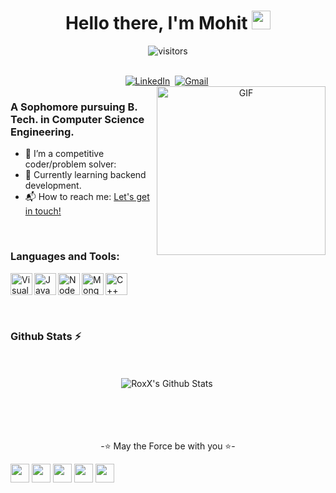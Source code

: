 <p>
  <h1 align="center"><b>Hello there, I'm Mohit <img src="https://raw.githubusercontent.com/MartinHeinz/MartinHeinz/master/wave.gif" width="30px"></b></h1>
</p>


<p align="center">
    <img align="center" alt="visitors" src="https://komarev.com/ghpvc/?username=mohitxroxx" />
</p>

<p align="center">
<br>
<a href="https://www.linkedin.com/in/mohitxroxx/"><img src="https://img.shields.io/badge/linkedin-%230077B5.svg?&style=for-the-badge&logo=linkedin&logoColor=white" alt="LinkedIn" /></a>&nbsp;
<a href="mailto:mohitbiz@outlook.com?subject=Hi%20Mohit"><img src="https://img.shields.io/badge/gmail-%23D14836.svg?&style=for-the-badge&logo=gmail&logoColor=white" alt="Gmail"/></a>&nbsp;

<br>

<img align="right" height="270px" alt="GIF" src="https://user-images.githubusercontent.com/74038190/225813708-98b745f2-7d22-48cf-9150-083f1b00d6c9.gif" />

### A Sophomore pursuing B. Tech. in Computer Science Engineering.
- 🔭 I’m a competitive coder/problem solver:
- 🌱 Currently learning backend development.
- 📬 How to reach me: [Let's get in touch!][linkedin]

<br>

### Languages and Tools: 

<img align="left" alt="Visual Studio Code" width="35px" src="https://upload.wikimedia.org/wikipedia/commons/thumb/9/9a/Visual_Studio_Code_1.35_icon.svg/2048px-Visual_Studio_Code_1.35_icon.svg.png" />
<img align="left" alt="JavaScript" width="35px" src="https://miro.medium.com/v2/resize:fit:1052/1*wF-Gv5GJep4Xszk9_zzJng.jpeg" />
<img align="left" alt="NodeJS" width="35px" src="https://miro.medium.com/v2/resize:fit:800/1*bc9pmTiyKR0WNPka2w3e0Q.png" />
<img align="left" alt="MongoDB" width="35px" src="https://miro.medium.com/v2/resize:fit:512/1*doAg1_fMQKWFoub-6gwUiQ.png" />
<img align="left" alt="C++" width="35px" src="https://upload.wikimedia.org/wikipedia/commons/thumb/1/18/ISO_C%2B%2B_Logo.svg/1822px-ISO_C%2B%2B_Logo.svg.png" />
<br>
<br>
<br>
<br>

### Github Stats :zap:
<br>
<br>
<div style="display: flex; align-items: flex-end; justify-content: center;">
  <img align="left" src="https://github-readme-stats-git-masterrstaa-rickstaa.vercel.app/api?username=mohitxroxx&&show_icons=true&theme=midnight-purple" alt="RoxX's Github Stats" />
  <img style="align: right; src="https://github-readme-stats.vercel.app/api/top-langs/?username=mohitxroxx&theme=react&hide_border=false&include_all_commits=false&count_private=false&layout=compact"/>
</div>

<br>
<br>
<br>
<br>
<!-- ⭐May the Force be with you⭐ -->
<div align="center">
<!--   <img src="https://upload.wikimedia.org/wikipedia/commons/1/14/Lightsaber%2C_silver_hilt%2C_blue_blade.png" alt="Lightsaber Icon" width="50px"> -->
  <p>-⭐ May the Force be with you ⭐-</p>
</div>



<div>
    <img src="https://cultofthepartyparrot.com/parrots/hd/githubparrot.gif" width="30" height="30"/>
    <img src="https://cultofthepartyparrot.com/flags/hd/indiaparrot.gif" width="30" height="30"/>
    <img src="https://cultofthepartyparrot.com/parrots/hd/dealwithitnowparrot.gif" width="30" height="30"/>
    <img src="https://cultofthepartyparrot.com/parrots/hd/hypnoparrotlight.gif" width="30" height="30"
    <img src="https://cultofthepartyparrot.com/parrots/hd/illuminatiparrot.gif" width="30" height="30"/>
    <img src="https://cultofthepartyparrot.com/parrots/hd/hypnoparrotdark.gif" width="30" height="30"/>
</div>




[github]: https://github.com/mohitxroxx
[linkedin]: https://www.linkedin.com/in/mohitxroxx/
